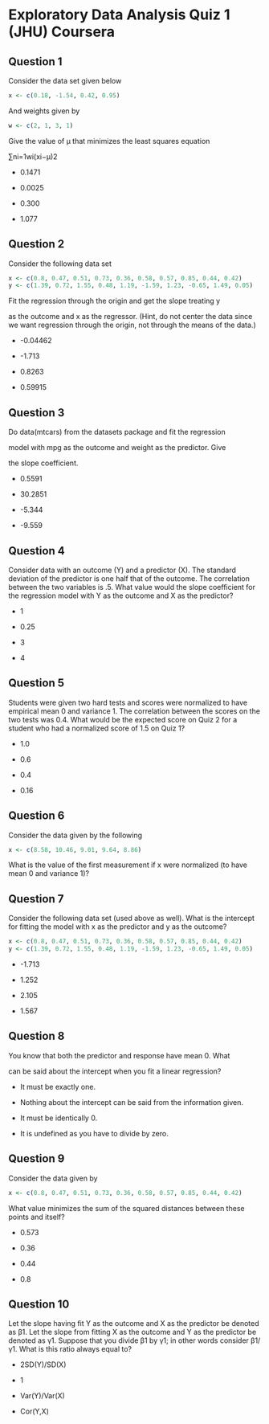 # Exploratory Data Analysis Quiz 1 (JHU) Coursera

Question 1
----------
Consider the data set given below

```R
x <- c(0.18, -1.54, 0.42, 0.95)
```

And weights given by

```R
w <- c(2, 1, 3, 1)
```

Give the value of μ that minimizes the least squares equation

∑ni=1wi(xi−μ)2

* 0.1471

* 0.0025

* 0.300

* 1.077

Question 2
----------
Consider the following data set

```R
x <- c(0.8, 0.47, 0.51, 0.73, 0.36, 0.58, 0.57, 0.85, 0.44, 0.42)
y <- c(1.39, 0.72, 1.55, 0.48, 1.19, -1.59, 1.23, -0.65, 1.49, 0.05)
```
Fit the regression through the origin and get the slope treating y

as the outcome and x as the regressor. (Hint, do not center the data since we want regression through the origin, not through the means of the data.)

* -0.04462

* -1.713

* 0.8263

* 0.59915

Question 3
----------
Do data(mtcars) from the datasets package and fit the regression

model with mpg as the outcome and weight as the predictor. Give

the slope coefficient.

* 0.5591

* 30.2851

* -5.344

* -9.559

Question 4
----------
Consider data with an outcome (Y) and a predictor (X). The standard deviation of the predictor is one half that of the outcome. The correlation between the two variables is .5. What value would the slope coefficient for the regression model with Y as the outcome and X as the predictor?

* 1

* 0.25

* 3

* 4

Question 5
----------
Students were given two hard tests and scores were normalized to have empirical mean 0 and variance 1. The correlation between the scores on the two tests was 0.4. What would be the expected score on Quiz 2 for a student who had a normalized score of 1.5 on Quiz 1?

* 1.0

* 0.6

* 0.4

* 0.16


Question 6
----------
Consider the data given by the following

```R
x <- c(8.58, 10.46, 9.01, 9.64, 8.86)
```

What is the value of the first measurement if x were normalized (to have mean 0 and variance 1)?

Question 7
----------
Consider the following data set (used above as well). What is the intercept for fitting the model with x as the predictor and y as the outcome?

```R
x <- c(0.8, 0.47, 0.51, 0.73, 0.36, 0.58, 0.57, 0.85, 0.44, 0.42)
y <- c(1.39, 0.72, 1.55, 0.48, 1.19, -1.59, 1.23, -0.65, 1.49, 0.05)
```

* -1.713

* 1.252

* 2.105

* 1.567

Question 8
----------
You know that both the predictor and response have mean 0. What

can be said about the intercept when you fit a linear regression?


* It must be exactly one.

* Nothing about the intercept can be said from the information given.

* It must be identically 0.

* It is undefined as you have to divide by zero.

Question 9
----------
Consider the data given by

```R
x <- c(0.8, 0.47, 0.51, 0.73, 0.36, 0.58, 0.57, 0.85, 0.44, 0.42)
```

What value minimizes the sum of the squared distances between these points and itself?

* 0.573

* 0.36

* 0.44

* 0.8

Question 10
----------
Let the slope having fit Y as the outcome and X as the predictor be denoted as β1. Let the slope from fitting X as the outcome and Y as the predictor be denoted as γ1. Suppose that you divide β1 by γ1; in other words consider β1/γ1. What is this ratio always equal to?

* 2SD(Y)/SD(X)

* 1

* Var(Y)/Var(X)

* Cor(Y,X)
